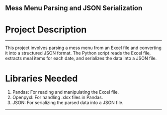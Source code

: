 ## Mess Menu Parsing and JSON Serialization
# Project Description
----
This project involves parsing a mess menu from an Excel file and converting it into a structured JSON format. The Python script reads the Excel file, extracts meal items for each date, and serializes the data into a JSON file.

# Libraries Needed
1. Pandas: For reading and manipulating the Excel file.
2. Openpyxl: For handling .xlsx files in Pandas.
3. JSON: For serializing the parsed data into a JSON file.
----
